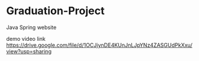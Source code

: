 # Graduation-Project
Java Spring website

demo video link
https://drive.google.com/file/d/1OCJjynDE4KUnJnLJpYNz4ZASGUdPkXxu/view?usp=sharing
